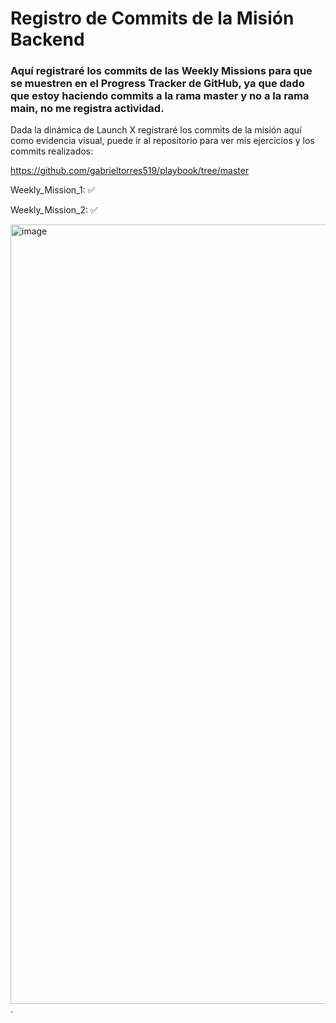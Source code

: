 # Registro de Commits de la Misión Backend

### Aquí registraré los commits de las Weekly Missions para que se muestren en el Progress Tracker de GitHub, ya que dado que estoy haciendo commits a la rama master y no a la rama main, no me registra actividad. 


Dada la dinámica de Launch X registraré los commits de la misión aquí como evidencia visual, puede ir al repositorio para ver mis ejercicios y los commits realizados:

https://github.com/gabrieltorres519/playbook/tree/master


Weekly_Mission_1: ✅

Weekly_Mission_2: ✅


<img width="1247" alt="image" src="https://user-images.githubusercontent.com/17634377/159151704-8949639b-ae5f-405a-a8b8-8d97f3f150cd.png">.
